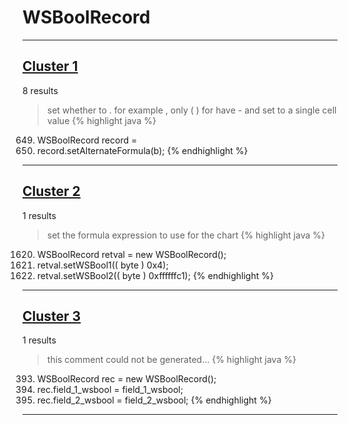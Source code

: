 # WSBoolRecord

***

## [Cluster 1](./1)
8 results
> set whether to . for example , only ( ) for have - and set to a single cell value 
{% highlight java %}
649. WSBoolRecord record =
652. record.setAlternateFormula(b);
{% endhighlight %}

***

## [Cluster 2](./2)
1 results
> set the formula expression to use for the chart 
{% highlight java %}
1620. WSBoolRecord retval = new WSBoolRecord();
1622. retval.setWSBool1(( byte ) 0x4);
1623. retval.setWSBool2(( byte ) 0xffffffc1);
{% endhighlight %}

***

## [Cluster 3](./3)
1 results
> this comment could not be generated...
{% highlight java %}
393. WSBoolRecord rec = new WSBoolRecord();
394. rec.field_1_wsbool = field_1_wsbool;
395. rec.field_2_wsbool = field_2_wsbool;
{% endhighlight %}

***

